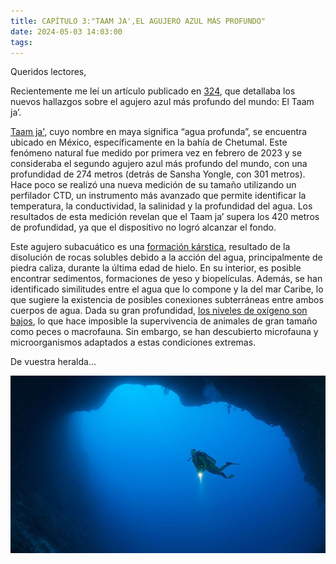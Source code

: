 ```yaml
---
title: CAPÍTULO 3:"TAAM JA',EL AGUJERO AZUL MÁS PROFUNDO"
date: 2024-05-03 14:03:00
tags:
---
```


Queridos lectores, 

Recientemente me leí un artículo publicado en [324](https://www.ccma.cat/324/el-forat-blau-mes-profund-del-mon-te-mes-de-420-metres-i-encara-no-se-nha-trobat-el-fons/noticia/3290417), que detallaba los nuevos hallazgos sobre el agujero azul más profundo del mundo: El Taam ja’. 

[Taam ja'](https://aristeguinoticias.com/3004/mexico/taam-ja-el-agujero-azul-mas-profundo-del-mundo-esta-en-la-bahia-de-chetumal/), cuyo nombre en maya significa “agua profunda”, se encuentra ubicado en México, específicamente en la bahía de Chetumal. Este fenómeno natural fue medido por primera vez en febrero de 2023 y se consideraba el segundo agujero azul más profundo del mundo, con una profundidad de 274 metros (detrás de Sansha Yongle, con 301 metros). Hace poco se realizó una nueva medición de su tamaño utilizando un perfilador CTD, un instrumento más avanzado que permite identificar la temperatura, la conductividad, la salinidad y la profundidad del agua. Los resultados de esta medición revelan que el Taam ja’ supera los 420 metros de profundidad, ya que el dispositivo no logró alcanzar el fondo.

Este agujero subacuático es una [formación kárstica](https://www.frontiersin.org/articles/10.3389/fmars.2023.1141160/full), resultado de la disolución de rocas solubles debido a la acción del agua, principalmente de piedra caliza, durante la última edad de hielo. En su interior, es posible encontrar sedimentos, formaciones de yeso y biopelículas. Además, se han identificado similitudes entre el agua que lo compone y la del mar Caribe, lo que sugiere la existencia de posibles conexiones subterráneas entre ambos cuerpos de agua. Dada su gran profundidad, [los niveles de oxígeno son bajos](https://www.jornada.com.mx/notas/2023/03/23/ciencia-y-tecnologia/descubrieron-un-agujero-azul-en-la-bahia-de-chetumal-segundo-mas-profundo-del-mundo/), lo que hace imposible la supervivencia de animales de gran tamaño como peces o macrofauna. Sin embargo, se han descubierto microfauna y microorganismos adaptados a estas condiciones extremas.

De vuestra heralda...

![Taam ja'](/images/water.jpg)